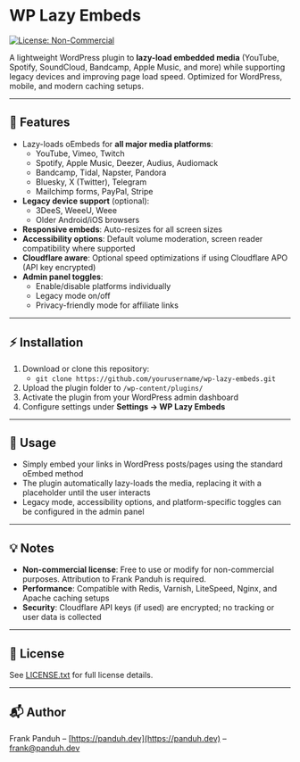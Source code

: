 # WP Lazy Embeds

[![License: Non-Commercial](https://img.shields.io/badge/license-Non--Commercial-green)](LICENSE.txt)

A lightweight WordPress plugin to **lazy-load embedded media** (YouTube, Spotify, SoundCloud, Bandcamp, Apple Music, and more) while supporting legacy devices and improving page load speed. Optimized for WordPress, mobile, and modern caching setups.

---

## 🌟 Features

- Lazy-loads oEmbeds for **all major media platforms**:
  - YouTube, Vimeo, Twitch
  - Spotify, Apple Music, Deezer, Audius, Audiomack
  - Bandcamp, Tidal, Napster, Pandora
  - Bluesky, X (Twitter), Telegram
  - Mailchimp forms, PayPal, Stripe
- **Legacy device support** (optional):
  - 3DeeS, WeeeU, Weee
  - Older Android/iOS browsers
- **Responsive embeds**: Auto-resizes for all screen sizes
- **Accessibility options**: Default volume moderation, screen reader compatibility where supported
- **Cloudflare aware**: Optional speed optimizations if using Cloudflare APO (API key encrypted)
- **Admin panel toggles**:
  - Enable/disable platforms individually
  - Legacy mode on/off
  - Privacy-friendly mode for affiliate links

---

## ⚡ Installation

1. Download or clone this repository:
   - `git clone https://github.com/yourusername/wp-lazy-embeds.git`
2. Upload the plugin folder to `/wp-content/plugins/`
3. Activate the plugin from your WordPress admin dashboard
4. Configure settings under **Settings → WP Lazy Embeds**

---

## 🔧 Usage

- Simply embed your links in WordPress posts/pages using the standard oEmbed method
- The plugin automatically lazy-loads the media, replacing it with a placeholder until the user interacts
- Legacy mode, accessibility options, and platform-specific toggles can be configured in the admin panel

---

## 💡 Notes

- **Non-commercial license**: Free to use or modify for non-commercial purposes. Attribution to Frank Panduh is required.
- **Performance**: Compatible with Redis, Varnish, LiteSpeed, Nginx, and Apache caching setups
- **Security**: Cloudflare API keys (if used) are encrypted; no tracking or user data is collected

---

## 📁 License

See [LICENSE.txt](LICENSE.txt) for full license details.

---

## 📬 Author

Frank Panduh – [https://panduh.dev](https://panduh.dev) – frank@panduh.dev

